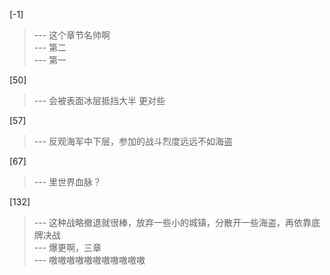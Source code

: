 
[-1] 
>--- 这个章节名帅啊<br>
>--- 第二<br>
>--- 第一<br>

[50] 
>--- 会被表面冰层抵挡大半
更对些<br>

[57] 
>--- 反观海军中下层，参加的战斗烈度远远不如海盗<br>

[67] 
>--- 里世界血脉？<br>

[132] 
>--- 这种战略撤退就很棒，放弃一些小的城镇，分散开一些海盗，再依靠底牌决战<br>
>--- 爆更啊，三章<br>
>--- 嗷嗷嗷嗷嗷嗷嗷嗷嗷嗷嗷<br>

